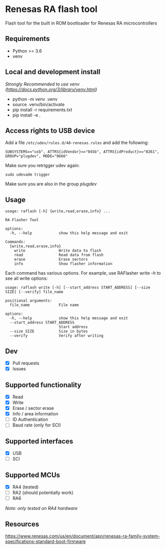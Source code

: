 # Renesas RA flash tool
Flash tool for the built in ROM bootloader for Renesas RA microcontrollers

## Requirements
- Python >= 3.6
- venv

## Local and development install
*Strongly Recommended to use venv (https://docs.python.org/3/library/venv.html)*
- python -m venv .venv
- source .venv/bin/activate
- pip install -r requirements.txt
- pip install -e .

## Access rights to USB device

Add a file `/etc/udev/rules.d/40-renesas.rules` and add the following:
```
SUBSYSTEMS=="usb", ATTRS{idVendor}=="045b", ATTRS{idProduct}=="0261", GROUP="plugdev", MODE="0666"
```
Make sure you retrigger udev again:

```
sudo udevadm trigger
```
Make sure you are also in the group *plugdev* 

## Usage
```
usage: raflash [-h] {write,read,erase,info} ...

RA Flasher Tool

options:
  -h, --help            show this help message and exit

Commands:
  {write,read,erase,info}
    write               Write data to flash
    read                Read data from flash
    erase               Erase sectors
    info                Show flasher information
```
Each command has various options. For example, use RAFlasher write -h to see all write options:
```
usage: raflash write [-h] [--start_address START_ADDRESS] [--size SIZE] [--verify] file_name

positional arguments:
  file_name             File name

options:
  -h, --help            show this help message and exit
  --start_address START_ADDRESS
                        Start address
  --size SIZE           Size in bytes
  --verify              Verify after writing

```

## Dev
 - [X] Pull requests
- [X] Issues

## Supported functionality
- [X] Read
- [X] Write
- [X] Erase / sector erase
- [X] Info / area information
- [ ] ID Authentication
- [ ] Baud rate (only for SCI)

## Supported interfaces
- [X] USB
- [ ] SCI

## Supported MCUs
- [X] RA4 (tested)
- [ ] RA2 (should potentially work)
- [ ] RA6 

*Note: only tested on RA4 hardware*

## Resources
https://www.renesas.com/us/en/document/apn/renesas-ra-family-system-specifications-standard-boot-firmware
